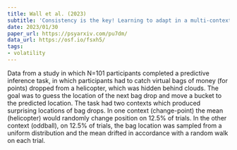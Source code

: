```yaml
---
title: Wall et al. (2023)
subtitle: 'Consistency is the key! Learning to adapt in a multi-context predictive inference task.'
date: 2023/01/30
paper_url: https://psyarxiv.com/pu7dm/
data_url: https://osf.io/fsxh5/
tags:
- volatility
---
```


Data from a study in which N=101 participants completed a predictive inference task, in which participants had to catch virtual bags of money (for points) dropped from a helicopter, which was hidden behind clouds. The goal was to guess the location of the next bag drop and move a bucket to the predicted location. The task had two contexts which produced surprising locations of bag drops. In one context (change-point) the mean (helicopter) would randomly change position on 12.5% of trials. In the other context (oddball), on 12.5% of trials, the bag location was sampled from a uniform distribution and the mean drifted in accordance with a random walk on each trial.
